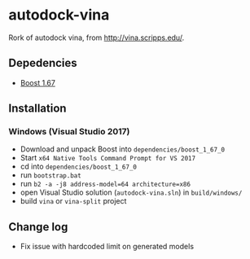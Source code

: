 # autodock-vina
Rork of autodock vina, from http://vina.scripps.edu/.

## Depedencies
*  [Boost 1.67](https://www.boost.org/doc/libs/1_67_0/) 

## Installation

### Windows (Visual Studio 2017)
 * Download and unpack Boost into `dependencies/boost_1_67_0`
 * Start `x64 Native Tools Command Prompt for VS 2017`
 * cd into `dependencies/boost_1_67_0`
 * run `bootstrap.bat`
 * run `b2 -a -j8 address-model=64 architecture=x86`
 * open Visual Studio solution (`autodock-vina.sln`) in `build/windows/`
 * build `vina` or `vina-split` project

## Change log
 * Fix issue with hardcoded limit on generated models
